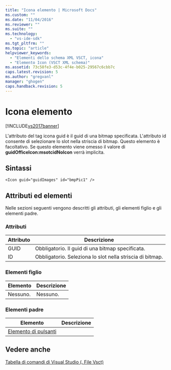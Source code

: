 ```yaml
---
title: "Icona elemento | Microsoft Docs"
ms.custom: ""
ms.date: "11/04/2016"
ms.reviewer: ""
ms.suite: ""
ms.technology: 
  - "vs-ide-sdk"
ms.tgt_pltfrm: ""
ms.topic: "article"
helpviewer_keywords: 
  - "Elementi dello schema XML VSCT, icona"
  - "Elemento Icon (VSCT XML schema)"
ms.assetid: 73c58fe3-d53c-4f4e-b025-29567c6cbb7c
caps.latest.revision: 5
ms.author: "gregvanl"
manager: "ghogen"
caps.handback.revision: 5
---
```

# Icona elemento
[!INCLUDE[vs2017banner](../code-quality/includes/vs2017banner.md)]

L'attributo del tag icona guid è il guid di una bitmap specificata.  L'attributo id consente di selezionare lo slot nella striscia di bitmap. Questo elemento è facoltativo.  Se questo elemento viene omesso il valore di **guidOfficeIcon:msotcidNoIcon** verrà implicita.  
  
## Sintassi  
  
```  
<Icon guid="guidImages" id="bmpPic1" />  
```  
  
## Attributi ed elementi  
 Nelle sezioni seguenti vengono descritti gli attributi, gli elementi figlio e gli elementi padre.  
  
### Attributi  
  
|Attributo|Descrizione|  
|---------------|-----------------|  
|GUID|Obbligatorio. Il guid di una bitmap specificata.|  
|ID|Obbligatorio. Seleziona lo slot nella striscia di bitmap.|  
  
### Elementi figlio  
  
|Elemento|Descrizione|  
|--------------|-----------------|  
|Nessuno.|Nessuno.|  
  
### Elementi padre  
  
|Elemento|Descrizione|  
|--------------|-----------------|  
|[Elemento di pulsanti](../extensibility/buttons-element.md)||  
  
## Vedere anche  
 [Tabella di comandi di Visual Studio \(. File Vsct\)](../extensibility/internals/visual-studio-command-table-dot-vsct-files.md)